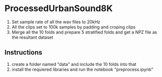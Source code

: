 # ProcessedUrbanSound8K

1. Set sample rate of all the wav files to 20kHz
2. All the clips set to 100k samples by padding and croping clips
3. Merge all the 10 folds and prepare 5 stratified folds and get a NPZ file as the resultant dataset

## Instructions

1. create a folder named "data" and include the 10 folds into that
2. install the requiered libraries and run the notebook "preprocess.ipynb"